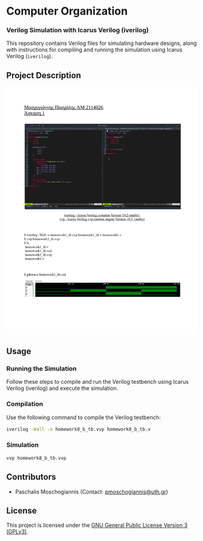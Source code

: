 # Computer Organization

### Verilog Simulation with Icarus Verilog (iverilog)

This repository contains Verilog files for simulating hardware designs, along with instructions for compiling and running the simulation using Icarus Verilog (`iverilog`).


## Project Description

![Alt Text](output.gif)

## Usage

### Running the Simulation

Follow these steps to compile and run the Verilog testbench using Icarus Verilog (iverilog) and execute the simulation.

### Compilation

Use the following command to compile the Verilog testbench:

```bash
iverilog -Wall -o homework8_b_tb.vvp homework8_b_tb.v
```

### Simulation

```bash
vvp homework8_b_tb.vvp
```


## Contributors

- Paschalis Moschogiannis (Contact: [pmoschogiannis@uth.gr](mailto:pmoschogiannis@uth.gr))


## License

This project is licensed under the [GNU General Public License Version 3 (GPLv3)](LICENSE).
